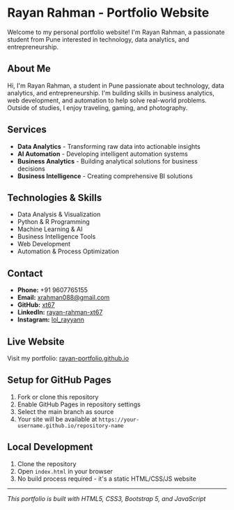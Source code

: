 # Rayan Rahman - Portfolio Website

Welcome to my personal portfolio website! I'm Rayan Rahman, a passionate student from Pune interested in technology, data analytics, and entrepreneurship.

## About Me

Hi, I'm Rayan Rahman, a student in Pune passionate about technology, data analytics, and entrepreneurship. I'm building skills in business analytics, web development, and automation to help solve real-world problems. Outside of studies, I enjoy traveling, gaming, and photography.

## Services

- **Data Analytics** - Transforming raw data into actionable insights
- **AI Automation** - Developing intelligent automation systems 
- **Business Analytics** - Building analytical solutions for business decisions
- **Business Intelligence** - Creating comprehensive BI solutions

## Technologies & Skills

- Data Analysis & Visualization
- Python & R Programming
- Machine Learning & AI
- Business Intelligence Tools
- Web Development
- Automation & Process Optimization

## Contact

- **Phone:** +91 9607765155
- **Email:** xrahman088@gmail.com
- **GitHub:** [xt67](https://github.com/xt67)
- **LinkedIn:** [rayan-rahman-xt67](https://www.linkedin.com/in/rayan-rahman-xt67/)
- **Instagram:** [lol_rayyann](https://www.instagram.com/lol_rayyann)

## Live Website

Visit my portfolio: [rayan-portfolio.github.io](https://xt67.github.io/xt67-Portfolio/)

## Setup for GitHub Pages

1. Fork or clone this repository
2. Enable GitHub Pages in repository settings
3. Select the main branch as source
4. Your site will be available at `https://your-username.github.io/repository-name`

## Local Development

1. Clone the repository
2. Open `index.html` in your browser
3. No build process required - it's a static HTML/CSS/JS website

---


*This portfolio is built with HTML5, CSS3, Bootstrap 5, and JavaScript*
